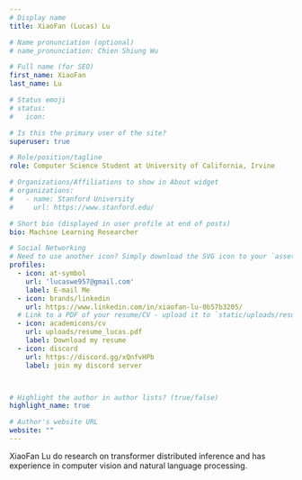 ```yaml
---
# Display name
title: XiaoFan (Lucas) Lu

# Name pronunciation (optional)
# name_pronunciation: Chien Shiung Wu

# Full name (for SEO)
first_name: XiaoFan 
last_name: Lu

# Status emoji
# status:
#   icon: 

# Is this the primary user of the site?
superuser: true

# Role/position/tagline
role: Computer Science Student at University of California, Irvine

# Organizations/Affiliations to show in About widget
# organizations:
#   - name: Stanford University
#     url: https://www.stanford.edu/

# Short bio (displayed in user profile at end of posts)
bio: Machine Learning Researcher

# Social Networking
# Need to use another icon? Simply download the SVG icon to your `assets/media/icons/` folder.
profiles:
  - icon: at-symbol
    url: 'lucaswe957@gmail.com'
    label: E-mail Me
  - icon: brands/linkedin
    url: https://www.linkedin.com/in/xiaofan-lu-0b57b3205/
  # Link to a PDF of your resume/CV - upload it to `static/uploads/resume.pdf`
  - icon: academicons/cv
    url: uploads/resume_lucas.pdf
    label: Download my resume
  - icon: discord
    url: https://discord.gg/xQnfvHPb
    label: join my discord server



# Highlight the author in author lists? (true/false)
highlight_name: true

# Author's website URL
website: ""
---
```


XiaoFan Lu do research on transformer distributed inference and has experience in computer vision and natural language processing. 

